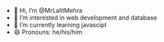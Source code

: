 - 👋 Hi, I’m @MrLalitMehra
- 👀 I’m interested in web development and database
- 🌱 I’m currently learning javascipt
- 😄 Pronouns: he/his/him

<!---
MrLalitMehra/MrLalitMehra is a ✨ special ✨ repository because its `README.md` (this file) appears on your GitHub profile.
You can click the Preview link to take a look at your changes.
--->
